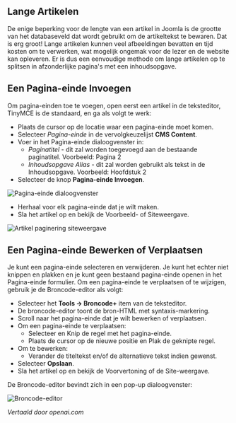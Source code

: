 <!-- Filename: J4.x:Article_Pagination / Display title: Artikel: Bewerking - Paginering -->

## Lange Artikelen

De enige beperking voor de lengte van een artikel in Joomla is de grootte van het databaseveld dat wordt gebruikt om de artikeltekst te bewaren. Dat is erg groot! Lange artikelen kunnen veel afbeeldingen bevatten en tijd kosten om te verwerken, wat mogelijk ongemak voor de lezer en de website kan opleveren. Er is dus een eenvoudige methode om lange artikelen op te splitsen in afzonderlijke pagina's met een inhoudsopgave.

## Een Pagina-einde Invoegen

Om pagina-einden toe te voegen, open eerst een artikel in de teksteditor, TinyMCE is de standaard, en ga als volgt te werk:

- Plaats de cursor op de locatie waar een pagina-einde moet komen.
- Selecteer *Pagina-einde* in de vervolgkeuzelijst **CMS Content**.
- Voer in het Pagina-einde dialoogvenster in:
  - *Paginatitel* - dit zal worden toegevoegd aan de bestaande paginatitel.
    Voorbeeld: Pagina 2
  - *Inhoudsopgave Alias* - dit zal worden gebruikt als tekst in de Inhoudsopgave. Voorbeeld: Hoofdstuk 2
- Selecteer de knop **Pagina-einde Invoegen**.

![Pagina-einde dialoogvenster](../../../en/images/articles/articles-edit-pagination.png)

- Herhaal voor elk pagina-einde dat je wilt maken.
- Sla het artikel op en bekijk de Voorbeeld- of Siteweergave.

![Artikel paginering siteweergave](../../../en/images/articles/articles-site-pagination.png)

## Een Pagina-einde Bewerken of Verplaatsen

Je kunt een pagina-einde selecteren en verwijderen. Je kunt het echter niet knippen en
plakken en je kunt geen bestaand pagina-einde openen in het Pagina-einde
formulier. Om een pagina-einde te verplaatsen of te wijzigen, gebruik je de Broncode-editor als
volgt:

- Selecteer het **Tools -> Broncode+** item van de teksteditor.
- De broncode-editor toont de bron-HTML met syntaxis-markering.
- Scroll naar het pagina-einde dat je wilt bewerken of verplaatsen.
- Om een pagina-einde te verplaatsen:
  - Selecteer en Knip de regel met het pagina-einde.
  - Plaats de cursor op de nieuwe positie en Plak de geknipte regel.
- Om te bewerken:
  - Verander de titeltekst en/of de alternatieve tekst indien gewenst.
- Selecteer **Opslaan**.
- Sla het artikel op en bekijk de Voorvertoning of de Site-weergave.

De Broncode-editor bevindt zich in een pop-up dialoogvenster:

![Broncode-editor](../../../en/images/articles/articles-edit-pagination-source-code.png)

*Vertaald door openai.com*  

